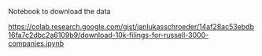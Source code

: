 Notebook to download the data

https://colab.research.google.com/gist/janlukasschroeder/14af28ac53ebdb16fa7c2dbc2a6109b9/download-10k-filings-for-russell-3000-companies.ipynb
